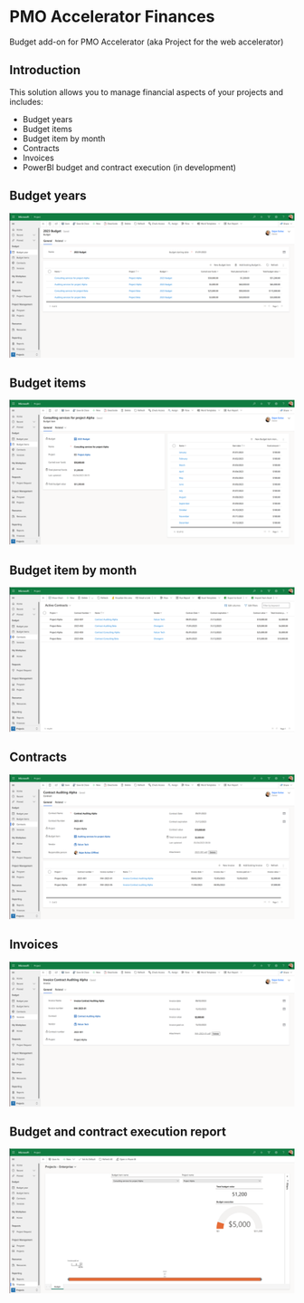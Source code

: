 # PMO Accelerator Finances
Budget add-on for PMO Accelerator (aka Project for the web accelerator)

## Introduction
This solution allows you to manage financial aspects of your projects and includes:
- Budget years
- Budget items
- Budget item by month
- Contracts
- Invoices
- PowerBI budget and contract execution (in development)

## Budget years
![Alt text](/images/01_budget.png "Budget years")

## Budget items
![Alt text](/images/02_budget_items.png "Budget items")

## Budget item by month
![Alt text](/images/03_contracts.png "Contract")

## Contracts
![Alt text](/images/04_contract_details.png "Contract details")

## Invoices
![Alt text](/images/05_Invoice.png "Invoices")

## Budget and contract execution report
![Alt text](/images/06_Finances_Report.png "budget and contract execution")
